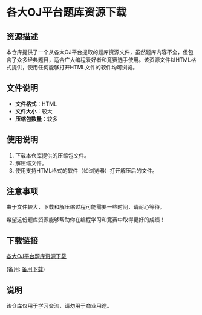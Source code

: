 # 各大OJ平台题库资源下载

## 资源描述

本仓库提供了一个从各大OJ平台提取的题库资源文件，虽然题库内容不全，但包含了众多经典题目，适合广大编程爱好者和竞赛选手使用。该资源文件以HTML格式提供，使用任何能够打开HTML文件的软件均可浏览。

## 文件说明

- **文件格式**：HTML
- **文件大小**：较大
- **压缩包数量**：较多

## 使用说明

1. 下载本仓库提供的压缩包文件。
2. 解压缩文件。
3. 使用支持HTML格式的软件（如浏览器）打开解压后的文件。

## 注意事项

由于文件较大，下载和解压缩过程可能需要一些时间，请耐心等待。

希望这份题库资源能够帮助你在编程学习和竞赛中取得更好的成绩！

## 下载链接
[各大OJ平台题库资源下载](https://pan.quark.cn/s/9999fb0d678e) 

(备用: [备用下载](https://pan.baidu.com/s/1lK0Sjv9G6-m_P13bb8VdMg?pwd=1234))

## 说明

该仓库仅用于学习交流，请勿用于商业用途。
